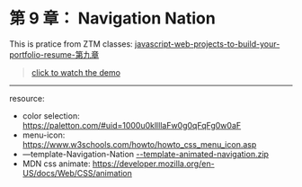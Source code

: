 # 第 9 章： Navigation Nation
This is pratice from ZTM classes: [javascript-web-projects-to-build-your-portfolio-resume-第九章](https://www.udemy.com/course/javascript-web-projects-to-build-your-portfolio-resume/?couponCode=ACCAGE0923)
> [click to watch the demo](https://joeban0608.github.io/ZTM-animated-navigation/)
---
resource:
  - color selection: https://paletton.com/#uid=1000u0kllllaFw0g0qFqFg0w0aF
  - menu-icon: https://www.w3schools.com/howto/howto_css_menu_icon.asp
  - —template-Navigation-Nation
      [--template-animated-navigation.zip](https://prod-files-secure.s3.us-west-2.amazonaws.com/92560234-a90a-4344-8092-7edf736a18ec/04052e24-9d68-4d1e-b563-f26f8e507200/Untitled.zip)
  - MDN css animate: https://developer.mozilla.org/en-US/docs/Web/CSS/animation